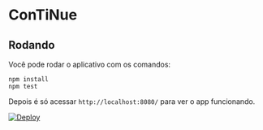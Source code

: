 # ConTiNue

## Rodando

Você pode rodar o aplicativo com os comandos:

```
npm install
npm test
```

Depois é só acessar ``http://localhost:8080/`` para ver o app funcionando.

[![Deploy](https://www.herokucdn.com/deploy/button.svg)](https://heroku.com/deploy)
